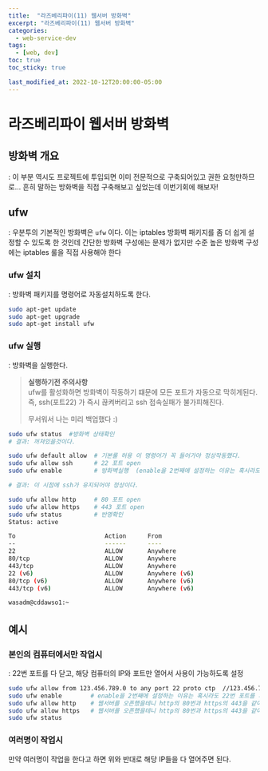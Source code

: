 ```yaml
---
title:  "라즈베리파이(11) 웹서버 방화벽"
excerpt: "라즈베리파이(11) 웹서버 방화벽"
categories:
  - web-service-dev
tags:
  - [web, dev]
toc: true
toc_sticky: true

last_modified_at: 2022-10-12T20:00:00-05:00
---
```


# 라즈베리파이 웹서버 방화벽
## 방화벽 개요
  : 이 부분 역시도 프로젝트에 투입되면 이미 전문적으로 구축되어있고 권한 요청만하므로... 흔히 말하는 방화벽을 직접 구축해보고 싶었는데 이번기회에 해보자!


## ufw
  : 우분투의 기본적인 방화벽은 `ufw` 이다. 이는 iptables 방화벽 패키지를 좀 더 쉽게 설정할 수 있도록 한 것인데 간단한 방화벽 구성에는 문제가 없지만 수준 높은 방화벽 구성에는 iptables 룰을 직접 사용해야 한다

### ufw 설치    
  : 방화벽 패키지를 명령어로 자동설치하도록 한다.

```bash
sudo apt-get update
sudo apt-get upgrade
sudo apt-get install ufw

```

### ufw 실행
  : 방화벽을 실행한다.

  > **실행하기전 주의사항**  
  > ufw를 활성화하면 방화벽이 작동하기 떄문에 모든 포트가 자동으로 막히게된다.
  > 즉, ssh(포트22) 가 즉시 끊켜버리고 ssh 접속실패가 불가피해진다.  
  >   
  > 무서워서 나는 미리 백업했다 :)

```bash
sudo ufw status  #방화벽 상태확인 
# 결과: 꺼져있을것이다.

sudo ufw default allow  # 기본룰 허용 이 명령어가 꼭 들어가야 정상작동했다.
sudo ufw allow ssh      # 22 포트 open
sudo ufw enable         # 방화벽실행  (enable을 2번째에 설정하는 이유는 혹시라도 22번 포트를 개방하지 않은상태면 SSH연결이 끊어지기 때문이다)

# 결과: 이 시점에 ssh가 유지되어야 정상이다.

sudo ufw allow http     # 80 포트 open
sudo ufw allow https    # 443 포트 open
sudo ufw status         # 반영확인
Status: active

To                         Action      From
--                         ------      ----
22                         ALLOW       Anywhere
80/tcp                     ALLOW       Anywhere
443/tcp                    ALLOW       Anywhere
22 (v6)                    ALLOW       Anywhere (v6)
80/tcp (v6)                ALLOW       Anywhere (v6)
443/tcp (v6)               ALLOW       Anywhere (v6)

wasadm@cddawso1:~

```

## 예시
### 본인의 컴퓨터에서만 작업시
: 22번 포트를 다 닫고, 해당 컴퓨터의 IP와 포트만 열어서 사용이 가능하도록 설정

```bash
sudo ufw allow from 123.456.789.0 to any port 22 proto ctp  //123.456.789.0 아이피에서만 22번 포트 접속이 가능하다
sudo ufw enable        # enable을 2번째에 설정하는 이유는 혹시라도 22번 포트를 개방하지 않은상태면 SSH연결이 끊어지기 때문이다
sudo ufw allow http    # 웹서버를 오픈했을테니 http의 80번과 https의 443을 같이 열어주도록 하자.
sudo ufw allow https   # 웹서버를 오픈했을테니 http의 80번과 https의 443을 같이 열어주도록 하자.
sudo ufw status

```

### 여러명이 작업시
만약 여러명이 작업을 한다고 하면 위와 반대로 해당 IP들을 다 열어주면 된다.

